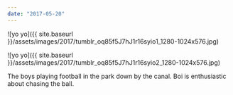 ```yaml
---
date: "2017-05-20"
---
```


![yo yo]({{ site.baseurl }}/assets/images/2017/tumblr_oq85f5J7hJ1r16syio1_1280-1024x576.jpg)

![yo yo]({{ site.baseurl }}/assets/images/2017/tumblr_oq85f5J7hJ1r16syio2_1280-1024x576.jpg)

The boys playing football in the park down by the canal. Boi is enthusiastic about chasing the ball.
